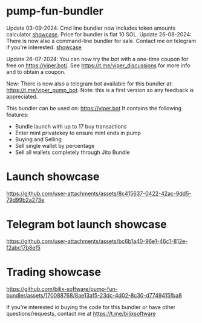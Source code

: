 # pump-fun-bundler
Update 03-09-2024: Cmd line bundler now includes token amounts calculator [showcase](https://streamable.com/saj2ro). Price for bundler is flat 10 SOL.
Update 26-08-2024: There is now also a command-line bundler for sale. Contact me on telegram if you're interested. [showcase](https://streamable.com/46042a)

Update 26-07-2024: You can now try the bot with a one-time coupon for free on https://viper.bot/. See https://t.me/viper_discussions for more info and to obtain a coupon.

New: There is now also a telegram bot available for this bundler at: https://t.me/viper_pump_bot. 
Note: this is a first version so any feedback is appreciated.

This bundler can be used on: https://viper.bot
It contains the following features:
  - Bundle launch with up to 17 buy transactions
  - Enter mint privatekey to ensure mint ends in pump
  - Buying and Selling
  - Sell single wallet by percentage
  - Sell all wallets completely through Jito Bundle

# Launch showcase
https://github.com/user-attachments/assets/8c415637-0422-42ac-9dd5-79d99b2a273e

# Telegram bot launch showcase
https://github.com/user-attachments/assets/bc6b1a40-96e1-46c1-812e-f2abc17b8ef5

# Trading showcase

https://github.com/bilix-software/pump-fun-bundler/assets/170088768/8ae13af5-23dc-4d02-8c30-d7749415fba8

If you're interested in buying the code for this bundler or have other questions/requests, contact me at https://t.me/bilixsoftware
